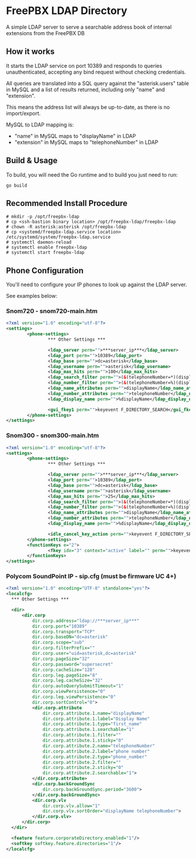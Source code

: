 # FreePBX LDAP Directory
A simple LDAP server to serve a searchable address book of internal extensions from the FreePBX DB

## How it works
It starts the LDAP service on port 10389 and responds to queries unauthenticated, accepting any bind request without checking credentials.

All queries are translated into a SQL query against the "asterisk.users" table in MySQL and a list of results returned, including only "name" and "extension".

This means the address list will always be up-to-date, as there is no import/export.

MySQL to LDAP mapping is:
* "name" in MySQL maps to "displayName" in LDAP
* "extension" in MySQL maps to "telephoneNumber" in LDAP

## Build & Usage
To build, you will need the Go runtime and to build you just need to run:

```
go build
```

## Recommended Install Procedure
```
# mkdir -p /opt/freepbx-ldap
# cp <ssh-bastion binary location> /opt/freepbx-ldap/freepbx-ldap
# chown -R asterisk:asterisk /opt/freepbx-ldap
# cp <systemd/freepbx-ldap.service location> /etc/systemd/system/freepbx-ldap.service
# systemctl daemon-reload
# systemctl enable freepbx-ldap
# systemctl start freepbx-ldap
```

## Phone Configuration
You'll need to configure your IP phones to look up against the LDAP server.

See examples below:

### Snom720 - snom720-main.htm
```xml
<?xml version="1.0" encoding="utf-8"?>
<settings>
        <phone-settings>
                *** Other Settings ***

                <ldap_server perm="">***server_ip***</ldap_server>
                <ldap_port perm="">10389</ldap_port>
                <ldap_base perm="">dc=asterisk</ldap_base>
                <ldap_username perm="">asterisk</ldap_username>
                <ldap_max_hits perm="">100</ldap_max_hits>
                <ldap_search_filter perm="">(&(telephoneNumber=*)(displayName=%))</ldap_search_filter>
                <ldap_number_filter perm="">(&(telephoneNumber=%)(displayName=*))</ldap_number_filter>
                <ldap_name_attributes perm="">displayName</ldap_name_attributes>
                <ldap_number_attributes perm="">telephoneNumber</ldap_number_attributes>
                <ldap_display_name perm="">%displayName</ldap_display_name>

                <gui_fkey1 perm="">keyevent F_DIRECTORY_SEARCH</gui_fkey1>
        </phone-settings>
</settings>
```

### Snom300 - snom300-main.htm
```xml
<?xml version="1.0" encoding="utf-8"?>
<settings>
        <phone-settings>
                *** Other Settings ***

                <ldap_server perm="">***server_ip***</ldap_server>
                <ldap_port perm="">10389</ldap_port>
                <ldap_base perm="">dc=asterisk</ldap_base>
                <ldap_username perm="">asterisk</ldap_username>
                <ldap_max_hits perm="">25</ldap_max_hits>
                <ldap_search_filter perm="">(&(telephoneNumber=*)(displayName=%))</ldap_search_filter>
                <ldap_number_filter perm="">(&(telephoneNumber=%)(displayName=*))</ldap_number_filter>
                <ldap_name_attributes perm="">displayName</ldap_name_attributes>
                <ldap_number_attributes perm="">telephoneNumber</ldap_number_attributes>
                <ldap_display_name perm="">%displayName</ldap_display_name>

                <idle_cancel_key_action perm="">keyevent F_DIRECTORY_SEARCH</idle_cancel_key_action>
        </phone-settings>
        <functionKeys e="2">
                <fkey idx="3" context="active" label="" perm="">keyevent F_DIRECTORY_SEARCH</fkey>
        </functionKeys>
</settings>
```

### Polycom SoundPoint IP - sip.cfg (must be firmware UC 4+)
```xml
<?xml version="1.0" encoding="UTF-8" standalone="yes"?>
<localcfg>
  *** Other Settings ***

  <dir>
      <dir.corp
          dir.corp.address="ldap://***server_ip***"
          dir.corp.port="10389"
          dir.corp.transport="TCP"
          dir.corp.baseDN="dc=asterisk"
          dir.corp.scope="sub"
          dir.corp.filterPrefix=""
          dir.corp.user="uid=asterisk,dc=asterisk"
          dir.corp.pageSize="32"
          dir.corp.password="supersecret"
          dir.corp.cacheSize="128"
          dir.corp.leg.pageSize="8"
          dir.corp.leg.cacheSize="32"
          dir.corp.autoQuerySubmitTimeout="1"
          dir.corp.viewPersistence="0"
          dir.corp.leg.viewPersistence="0"
          dir.corp.sortControl="0">
          <dir.corp.attribute
              dir.corp.attribute.1.name="displayName"
              dir.corp.attribute.1.label="Display Name"
              dir.corp.attribute.1.type="first_name"
              dir.corp.attribute.1.searchable="1"
              dir.corp.attribute.1.filter=""
              dir.corp.attribute.1.sticky="0"
              dir.corp.attribute.2.name="telephoneNumber"
              dir.corp.attribute.2.label="phone number"
              dir.corp.attribute.2.type="phone_number"
              dir.corp.attribute.2.filter=""
              dir.corp.attribute.2.sticky="0"
              dir.corp.attribute.2.searchable="1">
          </dir.corp.attribute>
          <dir.corp.backGroundSync
              dir.corp.backGroundSync.period="3600">
          </dir.corp.backGroundSync>
          <dir.corp.vlv
              dir.corp.vlv.allow="1"
              dir.corp.vlv.sortOrder="displayName telephoneNumber">
          </dir.corp.vlv>
      </dir.corp>
  </dir>

  <feature feature.corporateDirectory.enabled="1"/>
  <softkey softkey.feature.directories="1"/>
</localcfg>
